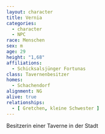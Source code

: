 ```yaml
---
layout: character
title: Vernia
categories:
  - character
  - NPC
race: Menschen
sex: m
age: 29
height: "1,68"
affiliations:
  - Schicksalsjünger Fortunas
class: Tavernenbesitzer
homes:
  - Schachendorf
alignment: NG
alive: true
relationships:
  - [ Gretchen, kleine Schwester ]
---
```


Besitzerin einer Taverne in der Stadt